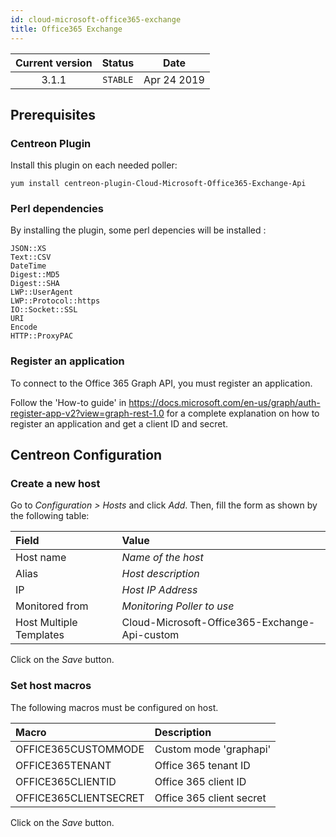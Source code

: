 ```yaml
---
id: cloud-microsoft-office365-exchange
title: Office365 Exchange
---
```


| Current version | Status | Date |
| :-: | :-: | :-: |
| 3.1.1 | `STABLE` | Apr 24 2019 |

## Prerequisites

### Centreon Plugin

Install this plugin on each needed poller:

``` shell
yum install centreon-plugin-Cloud-Microsoft-Office365-Exchange-Api
```

### Perl dependencies

By installing the plugin, some perl depencies will be installed :

    JSON::XS
    Text::CSV
    DateTime
    Digest::MD5
    Digest::SHA
    LWP::UserAgent
    LWP::Protocol::https
    IO::Socket::SSL
    URI
    Encode
    HTTP::ProxyPAC

### Register an application

To connect to the Office 365 Graph API, you must register an application.

Follow the 'How-to guide' in
<https://docs.microsoft.com/en-us/graph/auth-register-app-v2?view=graph-rest-1.0>
for a complete explanation on how to register an application and get a client ID
and secret.

## Centreon Configuration

### Create a new host

Go to *Configuration \> Hosts* and click *Add*. Then, fill the form as shown by
the following table:

| Field                   | Value                                         |
| :---------------------- | :-------------------------------------------- |
| Host name               | *Name of the host*                            |
| Alias                   | *Host description*                            |
| IP                      | *Host IP Address*                             |
| Monitored from          | *Monitoring Poller to use*                    |
| Host Multiple Templates | Cloud-Microsoft-Office365-Exchange-Api-custom |

Click on the *Save* button.

### Set host macros

The following macros must be configured on host.

| Macro                 | Description              |
| :-------------------- | :----------------------- |
| OFFICE365CUSTOMMODE   | Custom mode 'graphapi'   |
| OFFICE365TENANT       | Office 365 tenant ID     |
| OFFICE365CLIENTID     | Office 365 client ID     |
| OFFICE365CLIENTSECRET | Office 365 client secret |

Click on the *Save* button.

